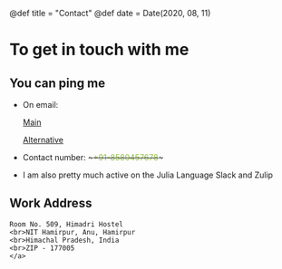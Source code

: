 @def title = "Contact"
@def date = Date(2020, 08, 11)

# To get in touch with me

## You can ping me
* On email: 

     [Main](mailto:184517@nith.ac.in)
     
     [Alternative](mailto:sharmarsh15@gmail.com) 
* Contact number: ~~~<a style="color: #8ebf42">+91-8580457678</a>~~~

* I am also pretty much active on the Julia Language Slack and Zulip 

## Work Address

~~~<a style="color: #b2ce2a;font-size:15px;">
Room No. 509, Himadri Hostel
<br>NIT Hamirpur, Anu, Hamirpur
<br>Himachal Pradesh, India
<br>ZIP - 177005
</a>
~~~